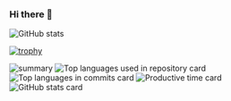 ### Hi there 👋

<!--
**yuki-koma2/yuki-koma2** is a ✨ _special_ ✨ repository because its `README.md` (this file) appears on your GitHub profile.

Here are some ideas to get you started:

- 🔭 I’m currently working on ...
- 🌱 I’m currently learning ...
- 👯 I’m looking to collaborate on ...
- 🤔 I’m looking for help with ...
- 💬 Ask me about ...
- 📫 How to reach me: ...
- 😄 Pronouns: ...
- ⚡ Fun fact: ...
-->


![GitHub stats](https://github-readme-stats-araj.vercel.app/api?username=yuki-koma2&count_private=true)

[![trophy](https://github-profile-trophy.vercel.app/?username=yuki-koma2)](https://github.com/ryo-ma/github-profile-trophy)

<!-- https://github.com/vn7n24fzkq/github-profile-summary-cards -->
![summary](http://github-profile-summary-cards.vercel.app/api/cards/profile-details?username=yuki-koma2&theme=solarized)
![Top languages used in repository card](http://github-profile-summary-cards.vercel.app/api/cards/repos-per-language?username=yuki-koma2&theme=solarized)
![Top languages in commits card](http://github-profile-summary-cards.vercel.app/api/cards/most-commit-language?username=yuki-koma2&theme=solarized)
![Productive time card](http://github-profile-summary-cards.vercel.app/api/cards/productive-time?username=yuki-koma2&theme=solarized&utcOffset=9)
![GitHub stats card](http://github-profile-summary-cards.vercel.app/api/cards/stats?username=yuki-koma2&theme=solarized)
